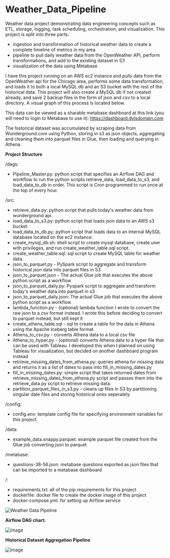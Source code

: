 # Weather_Data_Pipeline

Weather data project demonstrating data engineering concepts such as ETL, storage, logging, task scheduling, orchestration, and visualization. This project is split into three parts:
- ingestion and transformation of historical weather data to create a complete timeline of metrics in my area
- pipeline to pull daily weather data from the OpenWeather API, perform transformations, and add to the existing dataset in S3
- visualization of the data using Metabase

I have this project running on an AWS ec2 instance and pulls data from the OpenWeather api for the Chicago area, performs some data transformation, and loads it to both a local MySQL db and an S3 bucket with the rest of the historical data. This project will also create a MySQL db if not created already, and save 2 backup files in the form of json and csv to a local directory. A visual graph of this process is located below.

This data can be viewed as a sharable metabase dashboard at this link (you will need to login to Metabase to use it): https://dashboard.dylsdomain.com

The historical dataset was accumulated by scraping data from Wunderground.com using Python, storing in s3 as json objects, aggregating and cleaning them into parquet files in Glue, then loading and querying in Athena.

**Project Structure**

/dags:
- Pipeline_Master.py: python script that specifies an Airflow DAG and workflow to run the python scripts retrieve_data, load_data_to_s3, and load_data_to_db in order. This script is Cron programmed to run once at the top of every hour.

/src:
- retrieve_data.py: python script that pulls today's weather data from wunderground api.
- load_data_to_s3.py: python script that loads json data to an AWS s3 bucket.
- load_data_to_db.py: python script that loads data to an internal MySQL database located on the ec2 instance.
- create_mysql_db.sh: shell script to create mysql database, create user with privileges, and run create_weather_table.sql script.
- create_weather_table.sql: sql script to create MySQL table for weather data.
- json_to_parquet.py - PySpark script to aggregate and transform historical json data into parquet files in S3
- json_to_parquet.json - The actual Glue job that executes the above python script as a workflow
- json_to_parquet_daily.py: Pyspark script to aggregate and transform today's weather data into parquet in s3
- json_to_parquet_daily.json: The actual Glue job that executes the above python script as a workflow
- lambda_function.py - (optional) lambda function I wrote to convert the raw json to a csv format instead. I wrote this before deciding to convert to parquet instead, but still kept it
- create_athena_table.sql - sql to create a table for the data in Athena using the Apache Iceberg table format
- Athena_to_csv.py - converts Athena data to a local csv file
- Athena_to_hyper.py - (optional) converts Athena data to a hyper file that can be used with Tableau. I developed this when I planned on using Tableau for visualization, but decided on another dashboard program instead
- retrieve_missing_dates_from_athena.py: queries athena for missing data and returns it as a list of dates to pass into fill_in_missing_dates.py
- fill_in_missing_dates.py: simple script that takes returned dates from retrieve_missing_dates_from_athena.py script and passes them into the retrieve_data.py script to retrieve missing data.
- partition_parquet_files_in_s3.py - cleans up files in S3 by partitioning singular date files and storing historical ones seperately

/config:
- config.env: template config file for specifying environment variables for this project.

/data:
- example_data.snappy.parquet: example parquet file created from the Glue job converting json to parquet

/metabase:
- questions-38-56.json: metabase questions exported as json files that can be imported to a metabase dashboard

/:
- requirements.txt: all of the pip requirements for this project
- dockerfile: docker file to create the docker image of this project
- docker-compose.yml: for setting up Airflow service

![Weather Data Pipeline](https://github.com/Dylanbbenson/Weather_Data_Pipeline/assets/70871558/8000fafe-895c-4910-98eb-811692b8cc9d)

**Airflow DAG chart:**

![image](https://github.com/Dylanbbenson/Weather_Data_Pipeline/assets/70871558/104081af-ae79-436d-b191-69b3ec62a8a6)

**Historical Dataset Aggregation Pipeline**

![image](https://github.com/user-attachments/assets/19c0e92a-dd88-4a0f-b5bd-efe151391cd1)
